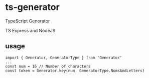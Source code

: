 # ts-generator
TypeScript Generator

TS Express and NodeJS

## usage

```
import { Generator, GeneratorType } from 'Generator'
...
const num = 16 // Number of characters
const token = Generator.key(num, GeneratorType.NumsAndLetters)
```
